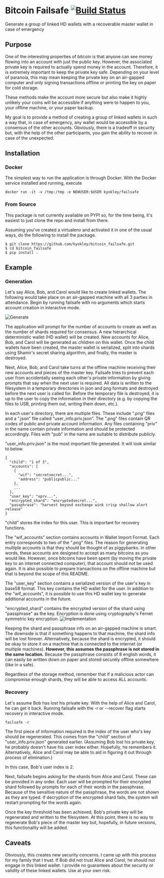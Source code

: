 # Bitcoin Failsafe [![Build Status](https://travis-ci.org/kyokley/bitcoin_failsafe.svg?branch=master)](https://travis-ci.org/kyokley/bitcoin_failsafe)
Generate a group of linked HD wallets with a recoverable master wallet in case of emergency

## Purpose
One of the interesting properties of bitcoin is that anyone can see money flowing into an account with just the public key. However, the associated private key is required to actually spend money in the account. Therefore, it is extremely important to keep the private key safe. Depending on your level of paranoia, this may mean keeping the private key on an air-gapped computer and only signing transactions offline or printing the key on paper for cold storage.

These methods make the account more secure but also make it highly unlikely your coins will be accessible if anything were to happen to you, your offline machine, or your paper backup.

My goal is to provide a method of creating a group of linked wallets in such a way that, in case of emergency, any wallet would be accessible by a consensus of the other accounts. Obviously, there is a tradeoff in security but, with the help of the other participants, you gain the ability to recover in case of the unexpected.

## Installation
### Docker
The simplest way to run the application is through Docker. With the Docker service installed and running, execute
```
docker run -it -v /tmp:/tmp -e NEWUSER:$USER kyokley/failsafe
```

### From Source
This package is not currently available on PYPI so, for the time being, it's easiest to just clone the repo and install from there.

Assuming you've created a virtualenv and activated it in one of the usual ways, do the following to install the package.

```
$ git clone https://github.com/kyokley/bitcoin_failsafe.git
$ cd bitcoin_failsafe
$ pip install .
```

## Example
### Generation
Let's say Alice, Bob, and Carol would like to create linked wallets. The following would take place on an air-gapped machine with all 3 parties in attendance. Begin by running failsafe with no arguments which starts account creation in interactive mode.

![Generate](/../screenshots/screenshots/generate.gif?raw=true)

The application will prompt for the number of accounts to create as well as the number of shards required for consensus. A new hierarchical deterministic wallet (HD wallet) will be created. New accounts for Alice, Bob, and Carol will be generated as children on this wallet. Once the child wallets have been created, the master wallet is serialized, split into shards using Shamir's secret sharing algorithm, and finally, the master is destroyed.

Next, Alice, Bob, and Carol take turns at the offline machine receiving their new accounts and pieces of the master key. Failsafe tries to prevent each user from accidentally seeing each other's private information by giving prompts that say when the next user is required. All data is written to the filesystem in a temporary directories in json and png formats and destroyed before the next user is called for. Before the temporary file is destroyed, it is up to the user to copy the information in their directory (e.g. by copying the files to USB, printing them out, writing them down, etc.).

In each user's directory, there are multiple files. These include ".png" files and a ".json" file called "user_info.priv.json". The ".png" files contain QR codes of public and private account information. Any files containing "priv" in the name contain private information and should be protected accordingly. Files with "pub" in the name are suitable to distribute publicly.

"user_info.priv.json" is the most important file generated. It will look similar to below.
```
{
  "child": "1 of 3",
  "accounts": [
    {
      "wif": "secretsecret...",
      "address": "publicpublic..."
    },
    ...
  ],
  "user_key": "xprv...",
  "encrypted_shard": "encryptedsecret...",
  "passphrase": "harvest beyond exchange wink crisp shallow alert release"
}
```

"child" stores the index for this user. This is important for recovery functions.

The "wif_accounts" section contains accounts in Wallet Import Format. Each entry corresponds to two of the ".png" files. The reason for generating multiple accounts is that they should be thought of as piggybanks. In other words, these accounts are designed to accept as many bitcoins as you would like. However, once bitcoins have been spent (by moving the private key to an internet connected computer), that account should not be used again. It is also possible to prepare transactions on the offline machine but that is beyond the scope of this README.

The "user_key" section contains a serialized version of the user's key in base58 format. This key contains the HD wallet for the user. In addition to the "wif_accounts", it is possible to use this HD wallet key to generate additional accounts in the future.

"encrypted_shard" contains the encrypted version of the shard using "passphrase" as the key. Encryption is done using cryptography's Fernet symmetric key encryption. ![Implementation](https://cryptography.io/en/latest/fernet/#implementation)

Keeping the shard and passphrase info on an air-gapped machine is smart. The downside is that if something happens to that machine, the shard info will be lost forever. Alternatively, because the shard is encrypted, it should be okay to store it on a machine that is connected to the internet (or multiple machines). **However, this assumes the passphrase is not stored in the same location.** Because the passphrase consists of 8 english words, it can easily be written down on paper and stored securely offline somewhere (like in a safe).

Regardless of the storage method, remember that if a malicious actor can compromise enough shards, they will be able to access ALL accounts.

### Recovery
Let's assume Bob has lost his private key. With the help of Alice and Carol, he can get it back. Running failsafe with the -r or --recover flag starts recovery in interactive mode.

```
failsafe -r
```

The first piece of information required is the index of the user who's key should be regenerated. This comes from the "child" section of "user_info.priv.json" generated earlier. (Assuming Bob lost his private key, he probably doesn't have his user index either. Hopefully, he remembers it. Alternatively, Alice and Carol may be able to aid in figuring it out through process of elimination.)

In this case, Bob's user index is 2.

Next, failsafe begins asking for the shards from Alice and Carol. These can be provided in any order. Each user will be prompted for their encrypted shard followed by prompts for each of their words in the passphrase. Because of the sensitive nature of the passphrase, the words are not shown as they are typed. If decryption of the encrypted shard fails, the system will restart prompting for the words again.

Once the key threshold has been achieved, Bob's private key will be regenerated and written to the filesystem. At this point, there is no way to regenerate Bob's piece of the master key but, hopefully, in future versions, this functionality will be added.

## Caveats
Obviously, this creates new security concerns. I came up with this process for my family that I trust. If Bob did not trust Alice and Carol, he should not engage in this linked wallet. I provide no guarantees about the security or validity of these linked wallets. Use at your own risk.

